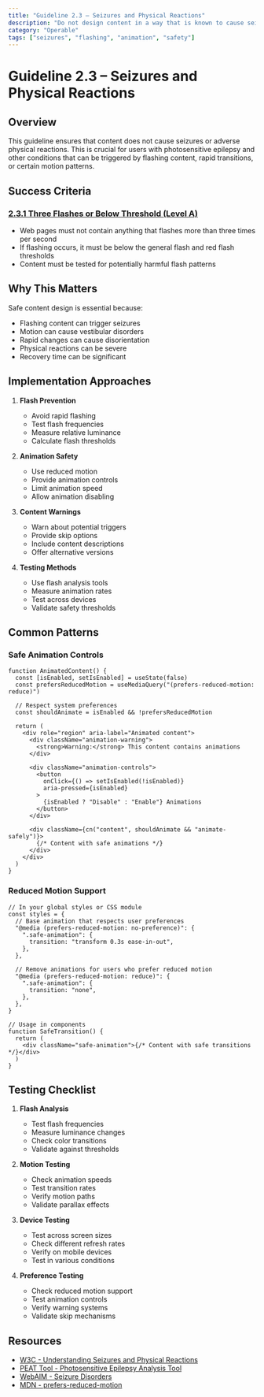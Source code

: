 ```yaml
---
title: "Guideline 2.3 – Seizures and Physical Reactions"
description: "Do not design content in a way that is known to cause seizures or physical reactions"
category: "Operable"
tags: ["seizures", "flashing", "animation", "safety"]
---
```


# Guideline 2.3 – Seizures and Physical Reactions

## Overview

This guideline ensures that content does not cause seizures or adverse physical reactions. This is crucial for users with photosensitive epilepsy and other conditions that can be triggered by flashing content, rapid transitions, or certain motion patterns.

## Success Criteria

### [2.3.1 Three Flashes or Below Threshold (Level A)](./2.3.1-three-flashes.md)

- Web pages must not contain anything that flashes more than three times per second
- If flashing occurs, it must be below the general flash and red flash thresholds
- Content must be tested for potentially harmful flash patterns

## Why This Matters

Safe content design is essential because:

- Flashing content can trigger seizures
- Motion can cause vestibular disorders
- Rapid changes can cause disorientation
- Physical reactions can be severe
- Recovery time can be significant

## Implementation Approaches

1. **Flash Prevention**

   - Avoid rapid flashing
   - Test flash frequencies
   - Measure relative luminance
   - Calculate flash thresholds

2. **Animation Safety**

   - Use reduced motion
   - Provide animation controls
   - Limit animation speed
   - Allow animation disabling

3. **Content Warnings**

   - Warn about potential triggers
   - Provide skip options
   - Include content descriptions
   - Offer alternative versions

4. **Testing Methods**
   - Use flash analysis tools
   - Measure animation rates
   - Test across devices
   - Validate safety thresholds

## Common Patterns

### Safe Animation Controls

```tsx
function AnimatedContent() {
  const [isEnabled, setIsEnabled] = useState(false)
  const prefersReducedMotion = useMediaQuery("(prefers-reduced-motion: reduce)")

  // Respect system preferences
  const shouldAnimate = isEnabled && !prefersReducedMotion

  return (
    <div role="region" aria-label="Animated content">
      <div className="animation-warning">
        <strong>Warning:</strong> This content contains animations
      </div>

      <div className="animation-controls">
        <button
          onClick={() => setIsEnabled(!isEnabled)}
          aria-pressed={isEnabled}
        >
          {isEnabled ? "Disable" : "Enable"} Animations
        </button>
      </div>

      <div className={cn("content", shouldAnimate && "animate-safely")}>
        {/* Content with safe animations */}
      </div>
    </div>
  )
}
```

### Reduced Motion Support

```tsx
// In your global styles or CSS module
const styles = {
  // Base animation that respects user preferences
  "@media (prefers-reduced-motion: no-preference)": {
    ".safe-animation": {
      transition: "transform 0.3s ease-in-out",
    },
  },

  // Remove animations for users who prefer reduced motion
  "@media (prefers-reduced-motion: reduce)": {
    ".safe-animation": {
      transition: "none",
    },
  },
}

// Usage in components
function SafeTransition() {
  return (
    <div className="safe-animation">{/* Content with safe transitions */}</div>
  )
}
```

## Testing Checklist

1. **Flash Analysis**

   - Test flash frequencies
   - Measure luminance changes
   - Check color transitions
   - Validate against thresholds

2. **Motion Testing**

   - Check animation speeds
   - Test transition rates
   - Verify motion paths
   - Validate parallax effects

3. **Device Testing**

   - Test across screen sizes
   - Check different refresh rates
   - Verify on mobile devices
   - Test in various conditions

4. **Preference Testing**
   - Check reduced motion support
   - Test animation controls
   - Verify warning systems
   - Validate skip mechanisms

## Resources

- [W3C - Understanding Seizures and Physical Reactions](https://www.w3.org/WAI/WCAG21/Understanding/three-flashes-or-below-threshold.html)
- [PEAT Tool - Photosensitive Epilepsy Analysis Tool](https://trace.umd.edu/peat/)
- [WebAIM - Seizure Disorders](https://webaim.org/articles/seizure/)
- [MDN - prefers-reduced-motion](https://developer.mozilla.org/en-US/docs/Web/CSS/@media/prefers-reduced-motion)

